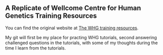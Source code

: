 ## A Replicate of Wellcome Centre for Human Genetics Training Resources

You can find the original website at [The WHG training resources](https://whg-training.github.io/whg-training-resources/). 

My git will first be my place for practing WHG tutorials, second answering challenged questions in the tutorials, with some of my thoughts during the time I learn from the tutorials.